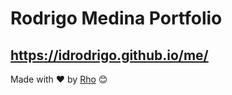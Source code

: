 # Rodrigo Medina Portfolio
https://idrodrigo.github.io/me/
---
Made with ❤️ by [Rho](https://github.com/idrodrigo) 😊

